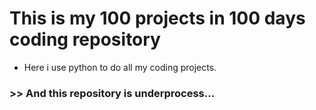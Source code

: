 # This is my 100 projects in 100 days coding repository
 - Here i use python to do all my coding projects.
### >> And this repository is underprocess...

